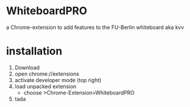# WhiteboardPRO
a Chrome-extension to add features to the FU-Berlin whiteboard aka kvv


# installation

1. Download
2. open chrome://extensions
3. activate developer mode (top right)
4. load unpacked extension
    - choose >Chrome-Extension>WhiteboardPRO 
5. tada
